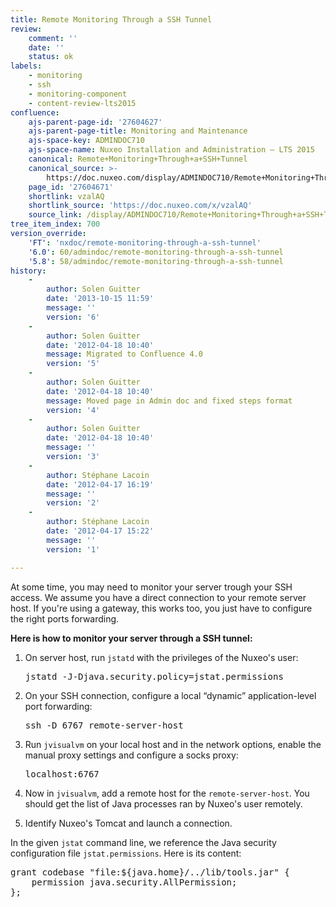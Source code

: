 ```yaml
---
title: Remote Monitoring Through a SSH Tunnel
review:
    comment: ''
    date: ''
    status: ok
labels:
    - monitoring
    - ssh
    - monitoring-component
    - content-review-lts2015
confluence:
    ajs-parent-page-id: '27604627'
    ajs-parent-page-title: Monitoring and Maintenance
    ajs-space-key: ADMINDOC710
    ajs-space-name: Nuxeo Installation and Administration — LTS 2015
    canonical: Remote+Monitoring+Through+a+SSH+Tunnel
    canonical_source: >-
        https://doc.nuxeo.com/display/ADMINDOC710/Remote+Monitoring+Through+a+SSH+Tunnel
    page_id: '27604671'
    shortlink: vzalAQ
    shortlink_source: 'https://doc.nuxeo.com/x/vzalAQ'
    source_link: /display/ADMINDOC710/Remote+Monitoring+Through+a+SSH+Tunnel
tree_item_index: 700
version_override:
    'FT': 'nxdoc/remote-monitoring-through-a-ssh-tunnel'
    '6.0': 60/admindoc/remote-monitoring-through-a-ssh-tunnel
    '5.8': 58/admindoc/remote-monitoring-through-a-ssh-tunnel
history:
    -
        author: Solen Guitter
        date: '2013-10-15 11:59'
        message: ''
        version: '6'
    -
        author: Solen Guitter
        date: '2012-04-18 10:40'
        message: Migrated to Confluence 4.0
        version: '5'
    -
        author: Solen Guitter
        date: '2012-04-18 10:40'
        message: Moved page in Admin doc and fixed steps format
        version: '4'
    -
        author: Solen Guitter
        date: '2012-04-18 10:40'
        message: ''
        version: '3'
    -
        author: Stéphane Lacoin
        date: '2012-04-17 16:19'
        message: ''
        version: '2'
    -
        author: Stéphane Lacoin
        date: '2012-04-17 15:22'
        message: ''
        version: '1'

---
```

At some time, you may need to monitor your server trough your SSH access. We assume you have a direct connection to your remote server host. If you're using a gateway, this works too, you just have to configure the right ports forwarding.

**Here is how to monitor your server through a SSH tunnel:**

1.  On server host, run `jstatd` with the privileges of the Nuxeo's user:

    <pre>jstatd -J-Djava.security.policy=jstat.permissions
    </pre>

2.  On your SSH connection, configure a local &ldquo;dynamic&rdquo; application-level port forwarding:

    <pre>ssh -D 6767 remote-server-host
    </pre>

3.  Run `jvisualvm` on your local host and in the network options, enable the manual proxy settings and configure a socks proxy:

    <pre>localhost:6767</pre>

4.  Now in `jvisualvm`, add a remote host for the `remote-server-host`.
    You should get the list of Java processes ran by Nuxeo's user remotely.
5.  Identify Nuxeo's Tomcat and launch a connection.

In the given `jstat` command line, we reference the Java security configuration file `jstat.permissions`. Here is its content:

<pre>grant codebase "file:${java.home}/../lib/tools.jar" {
    permission java.security.AllPermission;
};
</pre>
